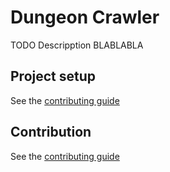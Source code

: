 # Dungeon Crawler

TODO Descripption BLABLABLA

## Project setup

See the [contributing guide](./CONTRIBUTING.md)

## Contribution

See the [contributing guide](./CONTRIBUTING.md)
